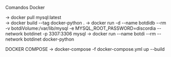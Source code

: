 Comandos Docker

-> docker pull mysql:latest <br>
-> docker build --tag docker-python .
-> docker run -d --name botdidb --rm -v botdiVolume:/var/lib/mysql -e MYSQL_ROOT_PASSWORD=discordia --network botdinet -p 3307:3306 mysql
-> docker run --name botdi --rm --network botdinet docker-python

DOCKER COMPOSE
-> docker-compose -f docker-compose.yml up --build


